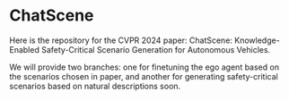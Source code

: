 # ChatScene

Here is the repository for the CVPR 2024 paper: ChatScene: Knowledge-Enabled Safety-Critical Scenario Generation for Autonomous Vehicles.

We will provide two branches: one for finetuning the ego agent based on the scenarios chosen in paper, and another for generating safety-critical scenarios based on natural descriptions soon.
